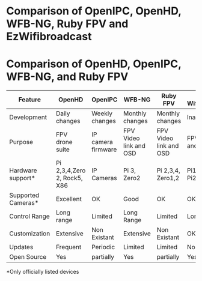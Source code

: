 # Comparison of OpenIPC, OpenHD, WFB-NG, Ruby FPV and EzWifibroadcast

# Comparison of OpenHD, OpenIPC, WFB-NG, and Ruby FPV

| Feature          | OpenHD               | OpenIPC               | WFB-NG                | Ruby FPV              | EZ-Wifibroadcast     |
|----------------- |----------------------|-----------------------|------------------------|-----------------------|----------------------|
| Development      | Daily changes        | Weekly changes        | Monthly changes        | Monthly changes       | Inactive            |
| Purpose          | FPV drone suite  | IP camera firmware    | FPV Video link and OSD | FPV Video link and OSD| FPV Video link and OSD  |
| Hardware support*| Pi 2,3,4,Zero 2, Rock5, X86    | IP Cameras | Pi 3, Zero2 | Pi 2,3,4, Zero1,2   | Pi1A+, Pi1B+, Pi2B, Pi3B|
| Supported Cameras*| Excellent            | OK        | Good                   | OK              |        OK          |
| Control Range   | Long range           | Limited               | Long Range             | Limited               | Long range           |
| Customization   | Extensive            | Non Existant          | Extensive                | Non Existant        | OK              |
| Updates         | Frequent             | Periodic              | Limited                | Limited               | Non Existant              |
| Open Source             | Yes                 | partially                  | Yes                   | partially                  | Yes                 |

*Only officially listed devices


